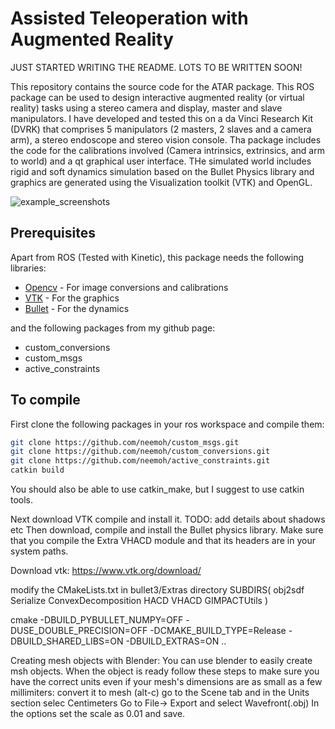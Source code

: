 # Assisted Teleoperation with Augmented Reality

JUST STARTED WRITING THE README. LOTS TO BE WRITTEN SOON!

This repository contains the source code for the ATAR package. This ROS package can be used to design interactive augmented reality (or virtual reality) tasks using a stereo camera and display, master and slave manipulators. I have developed and tested this on a da Vinci Research Kit (DVRK) that comprises 5 manipulators (2 masters, 2 slaves and a camera arm), a stereo endoscope and stereo vision console. Tha package includes the code for the calibrations involved (Camera intrinsics, extrinsics, and arm to world) and a qt graphical user interface. THe simulated world includes rigid and soft dynamics simulation based on the Bullet Physics library and graphics are generated using the Visualization toolkit (VTK) and OpenGL.

![example_screenshots](https://github.com/neemoh/ATAR/blob/master/resources/Screenshot_for_readme.png)

## Prerequisites
Apart from ROS (Tested with Kinetic), this package needs the following libraries:
* [Opencv](https://github.com/opencv) - For image conversions and calibrations
* [VTK](http://www.vtk.org/download/) - For the graphics
* [Bullet](http://bulletphysics.org/wordpress/) - For the dynamics

and the following packages from my github page:
* custom_conversions
* custom_msgs
* active_constraints

## To compile
First clone the following packages in your ros workspace and compile them:
```bash
git clone https://github.com/neemoh/custom_msgs.git
git clone https://github.com/neemoh/custom_conversions.git
git clone https://github.com/neemoh/active_constraints.git
catkin build
```
You should also be able to use catkin_make, but I suggest to use catkin tools. 

Next download VTK compile and install it. 
TODO: add details about shadows etc
Then download, compile and install the Bullet physics library. Make sure that you compile the Extra VHACD module and that its headers are in your system paths.


Download vtk: https://www.vtk.org/download/

modify the CMakeLists.txt in bullet3/Extras directory
 SUBDIRS( obj2sdf Serialize ConvexDecomposition HACD VHACD GIMPACTUtils )

cmake -DBUILD_PYBULLET_NUMPY=OFF -DUSE_DOUBLE_PRECISION=OFF -DCMAKE_BUILD_TYPE=Release -DBUILD_SHARED_LIBS=ON -DBUILD_EXTRAS=ON ..


Creating mesh objects with Blender:
You can use blender to easily create msh objects. When the object is ready follow these steps to make sure you have the correct units even if your mesh's dimensions are as small as a few millimiters:
convert it to mesh (alt-c)
go to the Scene tab and in the Units section selec Centimeters
Go to File-> Export and select Wavefront(.obj)
In the options set the scale as 0.01 and save.

